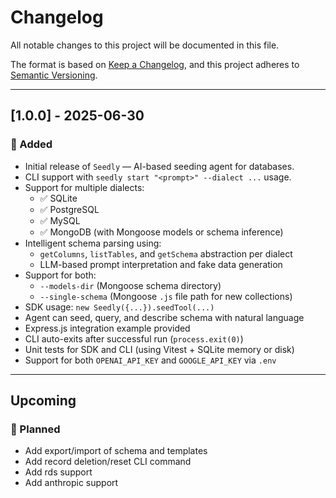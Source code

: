 # Changelog

All notable changes to this project will be documented in this file.

The format is based on [Keep a Changelog](https://keepachangelog.com/en/1.0.0/),
and this project adheres to [Semantic Versioning](https://semver.org/spec/v2.0.0.html).

---

## [1.0.0] - 2025-06-30

### 🚀 Added

- Initial release of `Seedly` — AI-based seeding agent for databases.
- CLI support with `seedly start "<prompt>" --dialect ...` usage.
- Support for multiple dialects:
  - ✅ SQLite
  - ✅ PostgreSQL
  - ✅ MySQL
  - ✅ MongoDB (with Mongoose models or schema inference)
- Intelligent schema parsing using:
  - `getColumns`, `listTables`, and `getSchema` abstraction per dialect
  - LLM-based prompt interpretation and fake data generation
- Support for both:
  - `--models-dir` (Mongoose schema directory)
  - `--single-schema` (Mongoose `.js` file path for new collections)
- SDK usage: `new Seedly({...}).seedTool(...)`
- Agent can seed, query, and describe schema with natural language
- Express.js integration example provided
- CLI auto-exits after successful run (`process.exit(0)`)
- Unit tests for SDK and CLI (using Vitest + SQLite memory or disk)
- Support for both `OPENAI_API_KEY` and `GOOGLE_API_KEY` via `.env`

---

## Upcoming

### 🔧 Planned

- Add export/import of schema and templates
- Add record deletion/reset CLI command
- Add rds support
- Add anthropic support
